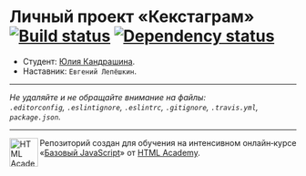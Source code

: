 # Личный проект «Кекстаграм» [![Build status][travis-image]][travis-url] [![Dependency status][dependency-image]][dependency-url]

* Студент: [Юлия Кандрашина](https://up.htmlacademy.ru/javascript/4/user/177186).
* Наставник: `Евгений Лепёшкин`.

---

_Не удаляйте и не обращайте внимание на файлы:_<br>
_`.editorconfig`, `.eslintignore`, `.eslintrc`, `.gitignore`, `.travis.yml`, `package.json`._

---

<a href="https://htmlacademy.ru/intensive/javascript"><img align="left" width="50" height="50" title="HTML Academy" src="https://up.htmlacademy.ru/static/img/intensive/javascript/logo-for-github.svg"></a>

Репозиторий создан для обучения на интенсивном онлайн‑курсе «[Базовый JavaScript](https://htmlacademy.ru/intensive/javascript)» от [HTML Academy](https://htmlacademy.ru).

[travis-image]: https://travis-ci.org/htmlacademy-javascript/177186-kekstagram.svg?branch=master
[travis-url]: https://travis-ci.org/htmlacademy-javascript/177186-kekstagram
[dependency-image]: https://david-dm.org/htmlacademy-javascript/177186-kekstagram.svg?style=flat-square
[dependency-url]: https://david-dm.org/htmlacademy-javascript/177186-kekstagram
